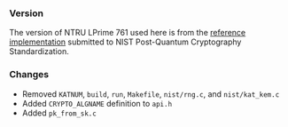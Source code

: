 ### Version

The version of NTRU LPrime 761 used here is from the [reference implementation](https://csrc.nist.gov/CSRC/media/Projects/Post-Quantum-Cryptography/documents/round-2/submissions/NTRU-Prime-Round2.zip) submitted to NIST Post-Quantum Cryptography Standardization.

### Changes

- Removed `KATNUM`, `build`, `run`, `Makefile`, `nist/rng.c`, and `nist/kat_kem.c`
- Added `CRYPTO_ALGNAME` definition to `api.h`
- Added `pk_from_sk.c`
